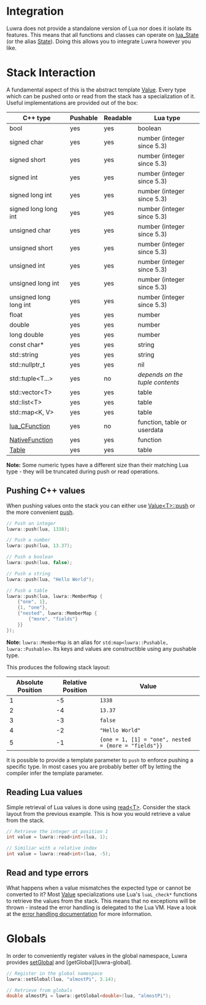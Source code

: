 # Integration
Luwra does not provide a standalone version of Lua nor does it isolate its features. This means that
all functions and classes can operate on [lua_State][lua-state] (or the alias [State][luwra-state]).
Doing this allows you to integrate Luwra however you like.

# Stack Interaction
A fundamental aspect of this is the abstract template [Value][luwra-value].
Every type which can be pushed onto or read from the stack has a specialization of it.
Useful implementations are provided out of the box:

C++ type                               | Pushable | Readable | Lua type
---------------------------------------|----------|----------|----------------------------
bool                                   | yes      | yes      | boolean
signed char                            | yes      | yes      | number (integer since 5.3)
signed short                           | yes      | yes      | number (integer since 5.3)
signed int                             | yes      | yes      | number (integer since 5.3)
signed long int                        | yes      | yes      | number (integer since 5.3)
signed long long int                   | yes      | yes      | number (integer since 5.3)
unsigned char                          | yes      | yes      | number (integer since 5.3)
unsigned short                         | yes      | yes      | number (integer since 5.3)
unsigned int                           | yes      | yes      | number (integer since 5.3)
unsigned long int                      | yes      | yes      | number (integer since 5.3)
unsigned long long int                 | yes      | yes      | number (integer since 5.3)
float                                  | yes      | yes      | number
double                                 | yes      | yes      | number
long double                            | yes      | yes      | number
const char*                            | yes      | yes      | string
std::string                            | yes      | yes      | string
std::nullptr_t                         | yes      | yes      | nil
std::tuple&lt;T...&gt;                 | yes      | no       | *depends on the tuple contents*
std::vector&lt;T&gt;                   | yes      | yes      | table
std::list&lt;T&gt;                     | yes      | yes      | table
std::map&lt;K, V&gt;                   | yes      | yes      | table
[lua_CFunction][lua-cfunction]         | yes      | no       | function, table or userdata
[NativeFunction][luwra-nativefunction] | yes      | yes      | function
[Table][luwra-table]                   | yes      | yes      | table

**Note:** Some numeric types have a different size than their matching Lua type - they will be
truncated during push or read operations.

## Pushing C++ values
When pushing values onto the stack you can either use [Value&lt;T&gt;::push][luwra-value-push] or
the more convenient [push][luwra-push].

```c++
// Push an integer
luwra::push(lua, 1338);

// Push a number
luwra::push(lua, 13.37);

// Push a boolean
luwra::push(lua, false);

// Push a string
luwra::push(lua, "Hello World");

// Push a table
luwra::push(lua, luwra::MemberMap {
	{"one", 1},
	{1, "one"},
	{"nested", luwra::MemberMap {
		{"more", "fields"}
	}}
});
```

**Note:** `luwra::MemberMap` is an alias for `std:map<luwra::Pushable, luwra::Pushable>`. Its keys
and values are constructible using any pushable type.

This produces the following stack layout:

Absolute Position | Relative Position | Value
------------------|-------------------|------
1                 | -5                | `1338`
2                 | -4                | `13.37`
3                 | -3                | `false`
4                 | -2                | `"Hello World"`
5                 | -1                | `{one = 1, [1] = "one", nested = {more = "fields"}}`

It is possible to provide a template parameter to `push` to enforce pushing a specific type.
In most cases you are probably better off by letting the compiler infer the template parameter.

## Reading Lua values
Simple retrieval of Lua values is done using [read&lt;T&gt;][luwra-read]. Consider the stack layout
from the previous example. This is how you would retrieve a value from the stack.

```c++
// Retrieve the integer at position 1
int value = luwra::read<int>(lua, 1);

// Similiar with a relative index
int value = luwra::read<int>(lua, -5);
```

## Read and type errors
What happens when a value mismatches the expected type or cannot be converted to it? Most
[Value][luwra-value] specializations use Lua's `luaL_check*` functions to retrieve the values from
the stack. This means that no exceptions will be thrown - instead the error handling is delegated to
the Lua VM. Have a look at the [error handling documentation][lua-errorhandling] for more
information.

# Globals
In order to conveniently register values in the global namespace, Luwra provides
[setGlobal][luwra-setglobal] and [getGlobal][luwra-global].

```c++
// Register in the global namespace
luwra::setGlobal(lua, "almostPi", 3.14);

// Retrieve from globals
double almostPi = luwra::getGlobal<double>(lua, "almostPi");
```

[lua-state]: http://www.lua.org/manual/5.3/manual.html#lua_State
[lua-cfunction]: http://www.lua.org/manual/5.3/manual.html#lua_CFunction
[lua-errorhandling]: http://www.lua.org/manual/5.3/manual.html#4.6
[luwra-state]: /reference/namespaceluwra.html#a2c037b44385367826eb4e931b5b8197d
[luwra-value]: /reference/structluwra_1_1Value.html
[luwra-nativefunction]: /reference/structluwra_1_1NativeFunction_3_01R_07A_8_8_8_08_4.html
[luwra-table]: /reference/structluwra_1_1Table.html
[luwra-read]: /reference/namespaceluwra.html#a4fe4e574680cf54a0f8d958740eb90ab
[luwra-value-push]: /reference/structluwra_1_1Value.html#aa376d68285606c206562b822e8187384
[luwra-push]: /reference/namespaceluwra.html#ae8e7eab11fc2cf3f258ffd81571066fa
[luwra-setglobal]: /reference/namespaceluwra.html#afed27900ff117638937ad92e0217258d
[luwra-getglobal]: /reference/namespaceluwra.html#af0a7dbbbdb339227c6ecaaa46422e05b
